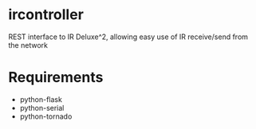 # ircontroller
REST interface to IR Deluxe^2, allowing easy use of IR receive/send from the network

# Requirements
- python-flask
- python-serial
- python-tornado



